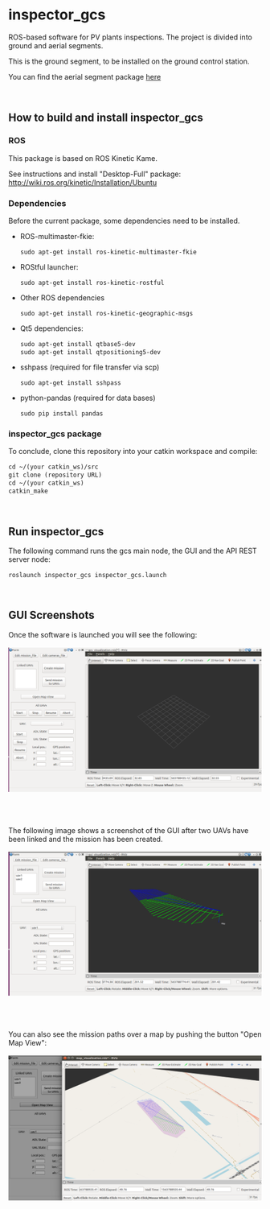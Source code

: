 # inspector_gcs

ROS-based software for PV plants inspections. The project is divided into ground and aerial segments.

This is the ground segment, to be installed on the ground control station.

You can find the aerial segment package [here](https://github.com/AlejandroCastillejo/inspector_software_uav)

<br/>

## 

## How to build and install inspector_gcs 

### ROS 

This package is based on ROS Kinetic Kame.

See instructions and install "Desktop-Full" package: 
http://wiki.ros.org/kinetic/Installation/Ubuntu


### Dependencies

Before the current package, some dependencies need to be installed.
 
 * ROS-multimaster-fkie:
    ```
    sudo apt-get install ros-kinetic-multimaster-fkie 
    ```

 * ROStful launcher:
   ```
   sudo apt-get install ros-kinetic-rostful
   ```

 * Other ROS dependencies  
   ```
   sudo apt-get install ros-kinetic-geographic-msgs 
   ```
   
 * Qt5 dependencies: 
    ```
	sudo apt-get install qtbase5-dev
	sudo apt-get install qtpositioning5-dev
    ```

 * sshpass (required for file transfer via scp)
    ```
    sudo apt-get install sshpass
    ```

 * python-pandas (required for data bases)
   ```
   sudo pip install pandas
   ```

### inspector_gcs package
To conclude, clone this repository into your catkin workspace and compile:
```
cd ~/(your catkin_ws)/src
git clone (repository URL)
cd ~/(your catkin_ws)
catkin_make
```

<br/>

## Run inspector_gcs
The following command runs the gcs main node, the GUI and the API REST server node:
```
roslaunch inspector_gcs inspector_gcs.launch 
```

<br/>

## GUI Screenshots
Once the software is launched you will see the following:  
<br/>
![GUI started](images/GUI_screenshot_1.png) 

<br/><br/><br/> 
The following image shows a screenshot of the GUI after two UAVs have been linked and the mission has been created.  
<br/>
![GUI with two uav's linked and mission created](images/GUI_screenshot_2.png) 
 
<br/><br/><br/>
You can also see the mission paths over a map by pushing the button "Open Map View":  
<br/>
![GUI map view](images/GUI_screenshot_3.png)